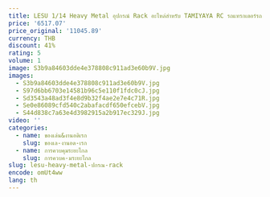 ```yaml
---
title: LESU 1/14 Heavy Metal อุปกรณ์ Rack อะไหล่สําหรับ TAMIYAYA RC รถแทรกเตอร์รถบรรทุกของเล่นอะไหล่ TH02309-SMT5
price: '6517.07'
price_original: '11045.89'
currency: THB
discount: 41%
rating: 5
volume: 1
image: S3b9a84603dde4e378808c911ad3e60b9V.jpg
images:
  - S3b9a84603dde4e378808c911ad3e60b9V.jpg
  - S97d6bb6703e14581b96c5e110f1fdc0cJ.jpg
  - Sd3543a48ad3f4e8d9b32f4ae2e7e4c71R.jpg
  - Se0e86089cfd540c2abafacdf650efcebV.jpg
  - S44d838c7a63e4d3982915a2b917ec329J.jpg
video: ''
categories:
  - name: ของเล่น&งานอดิเรก
    slug: ของเล-งานอด-เรก
  - name: การควบคุมระยะไกล
    slug: การควบค-มระยะไกล
slug: lesu-heavy-metal-ปกรณ-rack
encode: omUt4ww
lang: th
---
```

  